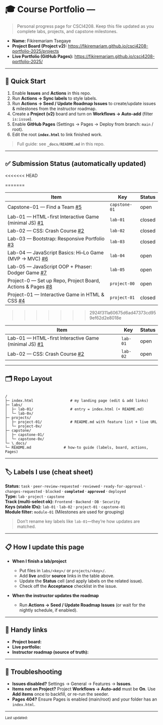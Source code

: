 # 🎓 Course Portfolio — <Your Name>

> Personal progress page for CSCI4208. Keep this file updated as you complete labs, projects, and capstone milestones.

- **Name:** Fikiremariam Tsegaye
- **Project Board (Project v2):** <https://fikiremariam.github.io/csci4208-portfolio-2025/projects>
- **Live Portfolio (GitHub Pages):** <https://fikiremariam.github.io/csci4208-portfolio-2025/>

---

## 🚀 Quick Start

1. Enable **Issues** and **Actions** in this repo.
2. Run **Actions → Sync labels** to style labels.
3. Run **Actions → Seed / Update Roadmap Issues** to create/update issues & milestones from the instructor roadmap.
4. Create a **Project (v2)** board and turn on **Workflows → Auto-add** (filter `is:issue`).
5. Enable **GitHub Pages** (Settings → Pages → Deploy from branch: `main` / root).
6. Edit the root **`index.html`** to link finished work.

> Full guide: see **`_docs/README.md`** in this repo.

---

## ✅ Submission Status (automatically updated)

<<<<<<< HEAD
<!-- STATUS:START -->
=======
<!-- STATUS:START -->
| Item | Key | Status |
|---|---|---|
| Capstone-01 — Find a Team [#5](https://github.com/Fikiremariam/csci4208-portfolio-2025/issues/5) | `capstone-01` | open |
| Lab-01 — HTML-first Interactive Game (minimal JS) [#1](https://github.com/Fikiremariam/csci4208-portfolio-2025/issues/1) | `lab-01` | closed |
| Lab-02 — CSS: Crash Course [#2](https://github.com/Fikiremariam/csci4208-portfolio-2025/issues/2) | `lab-02` | closed |
| Lab-03 — Bootstrap: Responsive Portfolio [#3](https://github.com/Fikiremariam/csci4208-portfolio-2025/issues/3) | `lab-03` | closed |
| Lab-04 — JavaScript Basics: Hi–Lo Game (MVP → MVC) [#6](https://github.com/Fikiremariam/csci4208-portfolio-2025/issues/6) | `lab-04` | open |
| Lab-05 — JavaScript OOP + Phaser: Dodger Game [#7](https://github.com/Fikiremariam/csci4208-portfolio-2025/issues/7) | `lab-05` | open |
| Project-0 — Set up Repo, Project Board, Actions & Pages [#8](https://github.com/Fikiremariam/csci4208-portfolio-2025/issues/8) | `project-00` | open |
| Project-01 — Interactive Game in HTML & CSS [#4](https://github.com/Fikiremariam/csci4208-portfolio-2025/issues/4) | `project-01` | closed |
<!-- STATUS:END -->
>>>>>>> 2924f311a60675d6ad47373cd959ef62d2e8018e

| Item                                                                                                                     | Key      | Status |
| ------------------------------------------------------------------------------------------------------------------------ | -------- | ------ |
| Lab-01 — HTML-first Interactive Game (minimal JS) [#1](https://github.com/Fikiremariam/csci4208-portfolio-2025/issues/1) | `lab-01` | open   |
| Lab-02 — CSS: Crash Course [#2](https://github.com/Fikiremariam/csci4208-portfolio-2025/issues/2)                        | `lab-02` | open   |

<!-- STATUS:END -->

---

## 🗂️ Repo Layout

```

/
├─ index.html                 # my landing page (edit & add links)
├─ labs/
│  ├─ lab-01/                 # entry = index.html (+ README.md)
│  └─ lab-0x/
├─ projects/
│  ├─ project-01/             # README.md with feature list + live URL
│  └─ project-0x/
├─ capstone/
│  ├─ capstone-01/
│  └─ capstone-0x/
└─ \_docs/
└─ README.md               # how-to guide (labels, board, actions, Pages)

```

---

## 🏷️ Labels I use (cheat sheet)

**Status:** `task` · `peer-review-requested` · `reviewed` · `ready-for-approval` · `changes-requested` · `blocked` · **`completed`** · **`approved`** · `deployed`  
**Type:** `lab` · `project` · `capstone`  
**Track (multi-select ok):** `Frontend` · `Backend` · `DB` · `Security`  
**Keys (stable IDs):** `lab-01` · `lab-02` · `project-01` · `capstone-01`  
**Module filter:** `module-01` (Milestones are used for grouping)

> Don’t rename key labels like `lab-01`—they’re how updates are matched.

---

## 📋 How I update this page

- **When I finish a lab/project**

  - Put files in `labs/<key>/` or `projects/<key>/`.
  - Add **live** and/or **source** links in the table above.
  - Update the **Status** cell (and apply labels on the related issue).
  - Check off the **Acceptance** checklist in the issue.

- **When the instructor updates the roadmap**
  - Run **Actions → Seed / Update Roadmap Issues** (or wait for the nightly schedule, if enabled).

---

## 🧰 Handy links

- **Project board:** <paste URL>
- **Live portfolio:** <paste URL>
- **Instructor roadmap (source of truth):** <link to instructor repo or roadmap.json>

---

## 🔧 Troubleshooting

- **Issues disabled?** Settings → General → Features → **Issues**.
- **Items not on Project?** Project **Workflows → Auto-add** must be **On**. Use **Add items** once to backfill, or re-run the seeder.
- **Pages 404?** Ensure Pages is enabled (main/root) and your folder has an `index.html`.

---

<sub>Last updated: <!-- yyyy-mm-dd --> </sub>

